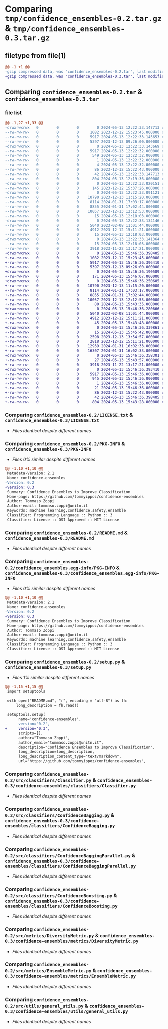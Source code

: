 # Comparing `tmp/confidence_ensembles-0.2.tar.gz` & `tmp/confidence_ensembles-0.3.tar.gz`

## filetype from file(1)

```diff
@@ -1 +1 @@
-gzip compressed data, was "confidence_ensembles-0.2.tar", last modified: Mon May 13 12:22:33 2024, max compression
+gzip compressed data, was "confidence_ensembles-0.3.tar", last modified: Mon May 13 15:46:36 2024, max compression
```

## Comparing `confidence_ensembles-0.2.tar` & `confidence_ensembles-0.3.tar`

### file list

```diff
@@ -1,27 +1,33 @@
-drwxrwxrwx   0        0        0        0 2024-05-13 12:22:33.147713 confidence_ensembles-0.2/
--rw-rw-rw-   0        0        0     1082 2023-12-12 15:23:45.000000 confidence_ensembles-0.2/LICENSE.txt
--rw-rw-rw-   0        0        0     5917 2024-05-13 12:22:33.145653 confidence_ensembles-0.2/PKG-INFO
--rw-rw-rw-   0        0        0     5397 2023-12-13 09:26:00.000000 confidence_ensembles-0.2/README.md
-drwxrwxrwx   0        0        0        0 2024-05-13 12:22:33.143669 confidence_ensembles-0.2/confidence_ensembles.egg-info/
--rw-rw-rw-   0        0        0     5917 2024-05-13 12:22:32.000000 confidence_ensembles-0.2/confidence_ensembles.egg-info/PKG-INFO
--rw-rw-rw-   0        0        0      549 2024-05-13 12:22:32.000000 confidence_ensembles-0.2/confidence_ensembles.egg-info/SOURCES.txt
--rw-rw-rw-   0        0        0        1 2024-05-13 12:22:32.000000 confidence_ensembles-0.2/confidence_ensembles.egg-info/dependency_links.txt
--rw-rw-rw-   0        0        0        4 2024-05-13 12:22:32.000000 confidence_ensembles-0.2/confidence_ensembles.egg-info/top_level.txt
--rw-rw-rw-   0        0        0       86 2023-12-12 15:22:43.000000 confidence_ensembles-0.2/pyproject.toml
--rw-rw-rw-   0        0        0       42 2024-05-13 12:22:33.147713 confidence_ensembles-0.2/setup.cfg
--rw-rw-rw-   0        0        0      804 2024-05-13 12:19:36.000000 confidence_ensembles-0.2/setup.py
-drwxrwxrwx   0        0        0        0 2024-05-13 12:22:33.020151 confidence_ensembles-0.2/src/
--rw-rw-rw-   0        0        0      145 2023-12-12 15:37:26.000000 confidence_ensembles-0.2/src/__init__.py
-drwxrwxrwx   0        0        0        0 2024-05-13 12:22:33.091121 confidence_ensembles-0.2/src/classifiers/
--rw-rw-rw-   0        0        0    10790 2023-12-13 11:15:20.000000 confidence_ensembles-0.2/src/classifiers/Classifier.py
--rw-rw-rw-   0        0        0     8114 2024-01-31 17:03:17.000000 confidence_ensembles-0.2/src/classifiers/ConfidenceBagging.py
--rw-rw-rw-   0        0        0     8855 2024-01-31 17:02:44.000000 confidence_ensembles-0.2/src/classifiers/ConfidenceBaggingParallel.py
--rw-rw-rw-   0        0        0    10057 2023-12-13 12:12:53.000000 confidence_ensembles-0.2/src/classifiers/ConfidenceBoosting.py
--rw-rw-rw-   0        0        0       15 2024-05-13 12:18:03.000000 confidence_ensembles-0.2/src/classifiers/__init__.py
-drwxrwxrwx   0        0        0        0 2024-05-13 12:22:33.134146 confidence_ensembles-0.2/src/metrics/
--rw-rw-rw-   0        0        0     5040 2023-02-08 11:01:44.000000 confidence_ensembles-0.2/src/metrics/DiversityMetric.py
--rw-rw-rw-   0        0        0     4912 2023-12-12 15:11:21.000000 confidence_ensembles-0.2/src/metrics/EnsembleMetric.py
--rw-rw-rw-   0        0        0       15 2024-05-13 12:18:03.000000 confidence_ensembles-0.2/src/metrics/__init__.py
-drwxrwxrwx   0        0        0        0 2024-05-13 12:22:33.141364 confidence_ensembles-0.2/src/utils/
--rw-rw-rw-   0        0        0       15 2024-05-13 12:18:03.000000 confidence_ensembles-0.2/src/utils/__init__.py
--rw-rw-rw-   0        0        0     3918 2023-11-22 13:17:21.000000 confidence_ensembles-0.2/src/utils/general_utils.py
+drwxrwxrwx   0        0        0        0 2024-05-13 15:46:36.398405 confidence_ensembles-0.3/
+-rw-rw-rw-   0        0        0     1082 2023-12-12 15:23:45.000000 confidence_ensembles-0.3/LICENSE.txt
+-rw-rw-rw-   0        0        0     5917 2024-05-13 15:46:36.396410 confidence_ensembles-0.3/PKG-INFO
+-rw-rw-rw-   0        0        0     5397 2023-12-13 09:26:00.000000 confidence_ensembles-0.3/README.md
+drwxrwxrwx   0        0        0        0 2024-05-13 15:46:36.190589 confidence_ensembles-0.3/confidence-ensembles/
+-rw-rw-rw-   0        0        0      171 2024-05-13 15:46:07.000000 confidence_ensembles-0.3/confidence-ensembles/__init__.py
+drwxrwxrwx   0        0        0        0 2024-05-13 15:46:36.250605 confidence_ensembles-0.3/confidence-ensembles/classifiers/
+-rw-rw-rw-   0        0        0    10790 2023-12-13 11:15:20.000000 confidence_ensembles-0.3/confidence-ensembles/classifiers/Classifier.py
+-rw-rw-rw-   0        0        0     8114 2024-01-31 17:03:17.000000 confidence_ensembles-0.3/confidence-ensembles/classifiers/ConfidenceBagging.py
+-rw-rw-rw-   0        0        0     8855 2024-01-31 17:02:44.000000 confidence_ensembles-0.3/confidence-ensembles/classifiers/ConfidenceBaggingParallel.py
+-rw-rw-rw-   0        0        0    10057 2023-12-13 12:12:53.000000 confidence_ensembles-0.3/confidence-ensembles/classifiers/ConfidenceBoosting.py
+-rw-rw-rw-   0        0        0       80 2024-05-13 15:43:35.000000 confidence_ensembles-0.3/confidence-ensembles/classifiers/__init__.py
+drwxrwxrwx   0        0        0        0 2024-05-13 15:46:36.280666 confidence_ensembles-0.3/confidence-ensembles/metrics/
+-rw-rw-rw-   0        0        0     5040 2023-02-08 11:01:44.000000 confidence_ensembles-0.3/confidence-ensembles/metrics/DiversityMetric.py
+-rw-rw-rw-   0        0        0     4912 2023-12-12 15:11:21.000000 confidence_ensembles-0.3/confidence-ensembles/metrics/EnsembleMetric.py
+-rw-rw-rw-   0        0        0       45 2024-05-13 15:43:48.000000 confidence_ensembles-0.3/confidence-ensembles/metrics/__init__.py
+drwxrwxrwx   0        0        0        0 2024-05-13 15:46:36.339861 confidence_ensembles-0.3/confidence-ensembles/tests/
+-rw-rw-rw-   0        0        0       15 2024-05-13 15:45:42.000000 confidence_ensembles-0.3/confidence-ensembles/tests/__init__.py
+-rw-rw-rw-   0        0        0     2598 2023-12-13 13:54:57.000000 confidence_ensembles-0.3/confidence-ensembles/tests/example_supervised.py
+-rw-rw-rw-   0        0        0     2818 2023-12-12 15:11:21.000000 confidence_ensembles-0.3/confidence-ensembles/tests/example_unsupervised.py
+-rw-rw-rw-   0        0        0    12939 2024-01-31 16:02:33.000000 confidence_ensembles-0.3/confidence-ensembles/tests/rq1-2.py
+-rw-rw-rw-   0        0        0    16307 2024-01-31 16:02:33.000000 confidence_ensembles-0.3/confidence-ensembles/tests/rq3.py
+drwxrwxrwx   0        0        0        0 2024-05-13 15:46:36.358301 confidence_ensembles-0.3/confidence-ensembles/utils/
+-rw-rw-rw-   0        0        0       27 2024-05-13 15:43:57.000000 confidence_ensembles-0.3/confidence-ensembles/utils/__init__.py
+-rw-rw-rw-   0        0        0     3918 2023-11-22 13:17:21.000000 confidence_ensembles-0.3/confidence-ensembles/utils/general_utils.py
+drwxrwxrwx   0        0        0        0 2024-05-13 15:46:36.393410 confidence_ensembles-0.3/confidence_ensembles.egg-info/
+-rw-rw-rw-   0        0        0     5917 2024-05-13 15:46:36.000000 confidence_ensembles-0.3/confidence_ensembles.egg-info/PKG-INFO
+-rw-rw-rw-   0        0        0      945 2024-05-13 15:46:36.000000 confidence_ensembles-0.3/confidence_ensembles.egg-info/SOURCES.txt
+-rw-rw-rw-   0        0        0        1 2024-05-13 15:46:36.000000 confidence_ensembles-0.3/confidence_ensembles.egg-info/dependency_links.txt
+-rw-rw-rw-   0        0        0       21 2024-05-13 15:46:36.000000 confidence_ensembles-0.3/confidence_ensembles.egg-info/top_level.txt
+-rw-rw-rw-   0        0        0       86 2023-12-12 15:22:43.000000 confidence_ensembles-0.3/pyproject.toml
+-rw-rw-rw-   0        0        0       42 2024-05-13 15:46:36.398405 confidence_ensembles-0.3/setup.cfg
+-rw-rw-rw-   0        0        0      804 2024-05-13 15:43:28.000000 confidence_ensembles-0.3/setup.py
```

### Comparing `confidence_ensembles-0.2/LICENSE.txt` & `confidence_ensembles-0.3/LICENSE.txt`

 * *Files identical despite different names*

### Comparing `confidence_ensembles-0.2/PKG-INFO` & `confidence_ensembles-0.3/PKG-INFO`

 * *Files 0% similar despite different names*

```diff
@@ -1,10 +1,10 @@
 Metadata-Version: 2.1
 Name: confidence-ensembles
-Version: 0.2
+Version: 0.3
 Summary: Confidence Ensembles to Improve Classification
 Home-page: https://github.com/tommyippoz/confidence-ensembles
 Author: Tommaso Zoppi
 Author-email: tommaso.zoppi@unitn.it
 Keywords: machine learning,confidence,safety,ensamble
 Classifier: Programming Language :: Python :: 3
 Classifier: License :: OSI Approved :: MIT License
```

### Comparing `confidence_ensembles-0.2/README.md` & `confidence_ensembles-0.3/README.md`

 * *Files identical despite different names*

### Comparing `confidence_ensembles-0.2/confidence_ensembles.egg-info/PKG-INFO` & `confidence_ensembles-0.3/confidence_ensembles.egg-info/PKG-INFO`

 * *Files 0% similar despite different names*

```diff
@@ -1,10 +1,10 @@
 Metadata-Version: 2.1
 Name: confidence-ensembles
-Version: 0.2
+Version: 0.3
 Summary: Confidence Ensembles to Improve Classification
 Home-page: https://github.com/tommyippoz/confidence-ensembles
 Author: Tommaso Zoppi
 Author-email: tommaso.zoppi@unitn.it
 Keywords: machine learning,confidence,safety,ensamble
 Classifier: Programming Language :: Python :: 3
 Classifier: License :: OSI Approved :: MIT License
```

### Comparing `confidence_ensembles-0.2/setup.py` & `confidence_ensembles-0.3/setup.py`

 * *Files 1% similar despite different names*

```diff
@@ -1,15 +1,15 @@
 import setuptools
 
 with open("README.md", "r", encoding = "utf-8") as fh:
     long_description = fh.read()
 
 setuptools.setup(
      name='confidence-ensembles',
-     version='0.2',
+     version='0.3',
      scripts=[],
      author="Tommaso Zoppi",
      author_email="tommaso.zoppi@unitn.it",
      description="Confidence Ensembles to Improve Classification",
      long_description=long_description,
      long_description_content_type="text/markdown",
      url="https://github.com/tommyippoz/confidence-ensembles",
```

### Comparing `confidence_ensembles-0.2/src/classifiers/Classifier.py` & `confidence_ensembles-0.3/confidence-ensembles/classifiers/Classifier.py`

 * *Files identical despite different names*

### Comparing `confidence_ensembles-0.2/src/classifiers/ConfidenceBagging.py` & `confidence_ensembles-0.3/confidence-ensembles/classifiers/ConfidenceBagging.py`

 * *Files identical despite different names*

### Comparing `confidence_ensembles-0.2/src/classifiers/ConfidenceBaggingParallel.py` & `confidence_ensembles-0.3/confidence-ensembles/classifiers/ConfidenceBaggingParallel.py`

 * *Files identical despite different names*

### Comparing `confidence_ensembles-0.2/src/classifiers/ConfidenceBoosting.py` & `confidence_ensembles-0.3/confidence-ensembles/classifiers/ConfidenceBoosting.py`

 * *Files identical despite different names*

### Comparing `confidence_ensembles-0.2/src/metrics/DiversityMetric.py` & `confidence_ensembles-0.3/confidence-ensembles/metrics/DiversityMetric.py`

 * *Files identical despite different names*

### Comparing `confidence_ensembles-0.2/src/metrics/EnsembleMetric.py` & `confidence_ensembles-0.3/confidence-ensembles/metrics/EnsembleMetric.py`

 * *Files identical despite different names*

### Comparing `confidence_ensembles-0.2/src/utils/general_utils.py` & `confidence_ensembles-0.3/confidence-ensembles/utils/general_utils.py`

 * *Files identical despite different names*

